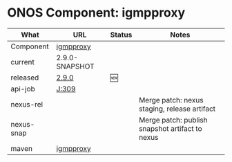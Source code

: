 ONOS Component: igmpproxy
=========================

| What | URL | Status | Notes |
| ---- | --- | ------ | ----- |
| Component  | [igmpproxy](https://gerrit.opencord.org/plugins/gitiles/igmpproxy) | | |
| current    | 2.9.0-SNAPSHOT | | |    
| released   | [2.9.0](https://mvnrepository.com/artifact/org.opencord/igmpproxy) | :new: | |
| api-job    | [J:309](https://jenkins.opencord.org/job/onos-app-release/307/console)| | |
| nexus-rel  | | | Merge patch: nexus staging, release artifact |
| nexus-snap | | | Merge patch: publish snapshot artifact to nexus |
| maven | [igmpproxy](https://mvnrepository.com/artifact/org.opencord/igmpproxy) | | | Release staged on nexus, publishing to mvc |
